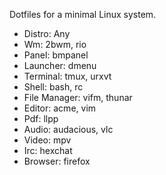 Dotfiles for a minimal Linux system.

- Distro: Any
- Wm: 2bwm, rio
- Panel: bmpanel
- Launcher: dmenu
- Terminal: tmux, urxvt
- Shell: bash, rc
- File Manager: vifm, thunar
- Editor: acme, vim
- Pdf: llpp
- Audio: audacious, vlc
- Video: mpv
- Irc: hexchat
- Browser: firefox
